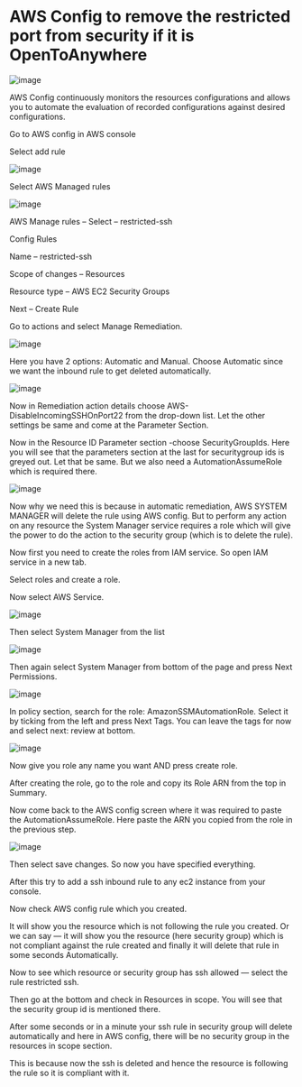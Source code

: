# AWS Config to remove the restricted port from security if it is OpenToAnywhere

![image](https://github.com/kohlidevops/aws-config-to-remove-when-ssh-openend/assets/100069489/b49fd171-90ec-4e89-bd8a-3014f70f0eca)

AWS Config continuously monitors the resources configurations and allows you to automate the evaluation of recorded configurations against desired configurations. 

Go to AWS config in AWS console 

Select add rule 

![image](https://github.com/kohlidevops/aws-config-to-remove-when-ssh-openend/assets/100069489/5681f357-8220-4993-bc95-6683020c2e0b)

Select AWS Managed rules 

![image](https://github.com/kohlidevops/aws-config-to-remove-when-ssh-openend/assets/100069489/aeeb22ba-0388-4ab2-96fa-cd4a7087e605)

AWS Manage rules – Select – restricted-ssh 

Config Rules 

Name – restricted-ssh 

Scope of changes – Resources 

Resource type – AWS EC2 Security Groups 

Next – Create Rule 

Go to actions and select Manage Remediation. 

![image](https://github.com/kohlidevops/aws-config-to-remove-when-ssh-openend/assets/100069489/1acc0e2e-b7eb-473a-abea-e88faed512e5)

Here you have 2 options: Automatic and Manual. Choose Automatic since we want the inbound rule to get deleted automatically. 

![image](https://github.com/kohlidevops/aws-config-to-remove-when-ssh-openend/assets/100069489/b122af6f-f19c-41c9-81ac-17cb2138370b)

Now in Remediation action details choose AWS-DisableIncomingSSHOnPort22 from the drop-down list. Let the other settings be same and come at the Parameter Section. 

Now in the Resource ID Parameter section -choose SecurityGroupIds. Here you will see that the parameters section at the last for securitygroup ids is greyed out. Let that be same. But we also need a AutomationAssumeRole which is required there. 

![image](https://github.com/kohlidevops/aws-config-to-remove-when-ssh-openend/assets/100069489/b0121013-0d9d-4d34-84d6-2776055c6470)

Now why we need this is because in automatic remediation, AWS SYSTEM MANAGER will delete the rule using AWS config. But to perform any action on any resource the System Manager service requires a role which will give the power to do the action to the security group (which is to delete the rule). 

Now first you need to create the roles from IAM service. So open IAM service in a new tab. 

Select roles and create a role. 

Now select AWS Service. 

![image](https://github.com/kohlidevops/aws-config-to-remove-when-ssh-openend/assets/100069489/9cf95b39-53b2-4a61-bf05-c7e8b11359d2)

Then select System Manager from the list 

![image](https://github.com/kohlidevops/aws-config-to-remove-when-ssh-openend/assets/100069489/3abd988a-f09e-452e-a809-6267a0b073a4)

Then again select System Manager from bottom of the page and press Next Permissions. 

![image](https://github.com/kohlidevops/aws-config-to-remove-when-ssh-openend/assets/100069489/a5c25c69-ba87-4234-97a8-48eb8e9125b9)

In policy section, search for the role: AmazonSSMAutomationRole. Select it by ticking from the left and press Next Tags. You can leave the tags for now and select next: review at bottom.

![image](https://github.com/kohlidevops/aws-config-to-remove-when-ssh-openend/assets/100069489/ceb08598-068a-48c3-9c32-27aa9552caaa)

Now give you role any name you want AND press create role. 

After creating the role, go to the role and copy its Role ARN from the top in Summary. 

Now come back to the AWS config screen where it was required to paste the AutomationAssumeRole. Here paste the ARN you copied from the role in the previous step. 

![image](https://github.com/kohlidevops/aws-config-to-remove-when-ssh-openend/assets/100069489/3058373b-af58-448c-a886-bcc879d0b105)

Then select save changes. So now you have specified everything. 

After this try to add a ssh inbound rule to any ec2 instance from your console. 

Now check AWS config rule which you created. 

It will show you the resource which is not following the rule you created. Or we can say — it will show you the resource (here security group) which is not compliant against the rule created and finally it will delete that rule in some seconds Automatically. 

Now to see which resource or security group has ssh allowed — select the rule restricted ssh. 

Then go at the bottom and check in Resources in scope. You will see that the security group id is mentioned there. 

After some seconds or in a minute your ssh rule in security group will delete automatically and here in AWS config, there will be no security group in the resources in scope section.

This is because now the ssh is deleted and hence the resource is following the rule so it is compliant with it. 
